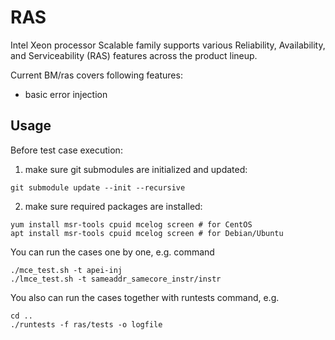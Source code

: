 # RAS

Intel Xeon processor Scalable family supports various Reliability, Availability, and Serviceability (RAS) features across the product lineup.

Current BM/ras covers following features:
* basic error injection

## Usage
Before test case execution:
1. make sure git submodules are initialized and updated:
```
git submodule update --init --recursive
```
2. make sure required packages are installed:
```
yum install msr-tools cpuid mcelog screen # for CentOS
apt install msr-tools cpuid mcelog screen # for Debian/Ubuntu
```

You can run the cases one by one, e.g. command

```
./mce_test.sh -t apei-inj
./lmce_test.sh -t sameaddr_samecore_instr/instr
```
You also can run the cases together with runtests command, e.g.

```
cd ..
./runtests -f ras/tests -o logfile
```
